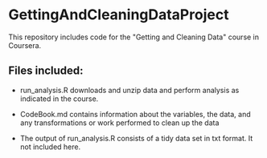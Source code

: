 # GettingAndCleaningDataProject

This repository includes code for the "Getting and Cleaning Data" course in Coursera.

## Files included:

* run_analysis.R downloads and unzip data and perform analysis as indicated in the course.

* CodeBook.md contains information about the variables, the data, and any transformations or work performed to clean up the data

* The output of run_analysis.R consists of a tidy data set in txt format. It not included here.
